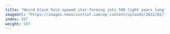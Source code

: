 ```yaml
---
title: "Weird black hole spewed star-forming jets 500 light years long"
imageUrl: "https://images.newscientist.com/wp-content/uploads/2022/01/19155539/PRI_219069238.jpg?width=600"
index: 587
weight: 587
---
```

